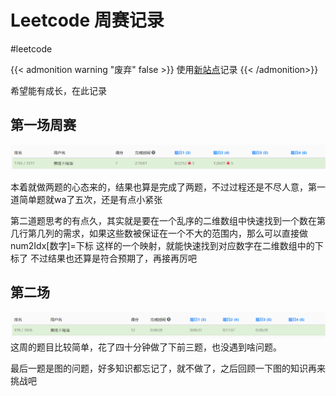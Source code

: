 # Leetcode 周赛记录

<!--more-->
#leetcode 


{{< admonition warning "废弃" false >}}
使用[新站点](https://honghuiqiang.com/algo/3.%E5%85%B6%E4%BB%96%E8%AE%B0%E5%BD%95/202305270228%20leetcode%20%E5%91%A8%E8%B5%9B/)记录
{{< /admonition>}}

希望能有成长，在此记录

## 第一场周赛

![](images/posts/Pasted%20image%2020230430120028.png)

本着就做两题的心态来的，结果也算是完成了两题，不过过程还是不尽人意，第一道简单题就wa了五次，还是有点小紧张

第二道题思考的有点久，其实就是要在一个乱序的二维数组中快速找到一个数在第几行第几列的需求，如果这些数被保证在一个不大的范围内，那么可以直接做num2Idx[数字]=下标 这样的一个映射，就能快速找到对应数字在二维数组中的下标了
不过结果也还算是符合预期了，再接再厉吧

## 第二场

![](images/posts/Pasted%20image%2020230521111205.png)
这周的题目比较简单，花了四十分钟做了下前三题，也没遇到啥问题。

最后一题是图的问题，好多知识都忘记了，就不做了，之后回顾一下图的知识再来挑战吧
